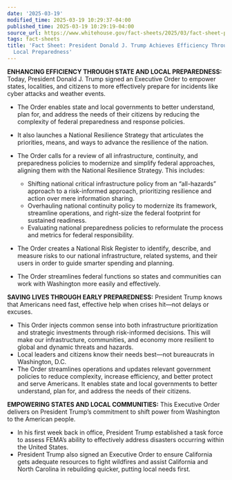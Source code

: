 ```yaml
---
date: '2025-03-19'
modified_time: 2025-03-19 10:29:37-04:00
published_time: 2025-03-19 10:29:19-04:00
source_url: https://www.whitehouse.gov/fact-sheets/2025/03/fact-sheet-president-donald-j-trump-achieves-efficiency-through-state-and-local-preparedness/
tags: fact-sheets
title: 'Fact Sheet: President Donald J. Trump Achieves Efficiency Through State and
  Local Preparedness'
---
```

 
**ENHANCING EFFICIENCY THROUGH STATE AND LOCAL PREPAREDNESS:** Today,
President Donald J. Trump signed an Executive Order to empower states,
localities, and citizens to more effectively prepare for incidents like
cyber attacks and weather events.

-   The Order enables state and local governments to better understand,
    plan for, and address the needs of their citizens by reducing the
    complexity of federal preparedness and response policies.
-   It also launches a National Resilience Strategy that articulates the
    priorities, means, and ways to advance the resilience of the nation.
-   The Order calls for a review of all infrastructure, continuity, and
    preparedness policies to modernize and simplify federal approaches,
    aligning them with the National Resilience Strategy. This includes:
    -   Shifting national critical infrastructure policy from an
        “all-hazards” approach to a risk-informed approach, prioritizing
        resilience and action over mere information sharing. 

    <!-- -->

    -   Overhauling national continuity policy to modernize its
        framework, streamline operations, and right-size the federal
        footprint for sustained readiness.

    <!-- -->

    -   Evaluating national preparedness policies to reformulate the
        process and metrics for federal responsibility.
-   The Order creates a National Risk Register to identify, describe,
    and measure risks to our national infrastructure, related systems,
    and their users in order to guide smarter spending and planning.
-   The Order streamlines federal functions so states and communities
    can work with Washington more easily and effectively.

**SAVING LIVES THROUGH EARLY PREPAREDNESS:** President Trump knows that
Americans need fast, effective help when crises hit—not delays or
excuses.

-   This Order injects common sense into both infrastructure
    prioritization and strategic investments through risk-informed
    decisions. This will make our infrastructure, communities, and
    economy more resilient to global and dynamic threats and hazards.
-   Local leaders and citizens know their needs best—not bureaucrats in
    Washington, D.C.
-   The Order streamlines operations and updates relevant government
    policies to reduce complexity, increase efficiency, and better
    protect and serve Americans. It enables state and local governments
    to better understand, plan for, and address the needs of their
    citizens.

**EMPOWERING STATES AND LOCAL COMMUNITIES:** This Executive Order
delivers on President Trump’s commitment to shift power from Washington
to the American people.

-   In his first week back in office, President Trump established a task
    force to assess FEMA’s ability to effectively address disasters
    occurring within the United States.
-   President Trump also signed an Executive Order to ensure California
    gets adequate resources to fight wildfires and assist California and
    North Carolina in rebuilding quicker, putting local needs first.
